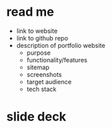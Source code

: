 # read me
- link to website
- link to github repo
- description of portfolio website
    - purpose
    - functionality/features
    - sitemap
    - screenshots
    - target audience
    - tech stack

# slide deck